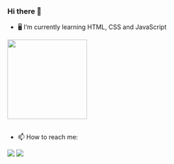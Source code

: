 ### Hi there 👋

  - 🖥 I’m currently learning HTML, CSS and JavaScript
  
 <div>
   <a href="https://github.com/caesar621">
   <img height="180em" src="https://github-readme-stats.vercel.app/api?username=caesar451&show_icons=true&theme=synthwave&include_all_commits=true&count_private=true"/></a><br><br>
     
</div>
 
 
 - 📫 How to reach me:
<div>
  <a href = "mailto:julio.cesar.2000x@gmail.com"><img src="https://img.shields.io/badge/-Gmail-%23333?style=for-the-badge&logo=gmail&logoColor=white" target="_blank"></a>
  <a href="https://www.linkedin.com/in/julio-cesar-311691267/" target="_blank"><img src="https://img.shields.io/badge/-LinkedIn-%230077B5?style=for-the-badge&logo=linkedin&logoColor=white" target="_blank"></a> 

</div>

<!--
**caesar451/caesar451** is a ✨ _special_ ✨ repository because its `README.md` (this file) appears on your GitHub profile.

Here are some ideas to get you started:

- 🔭 I’m currently working on ...
...
- 👯 I’m looking to collaborate on ...
- 🤔 I’m looking for help with ...
- 💬 Ask me about ...
-  ...
- 😄 Pronouns: ...
- ⚡ Fun fact: ...
-->
